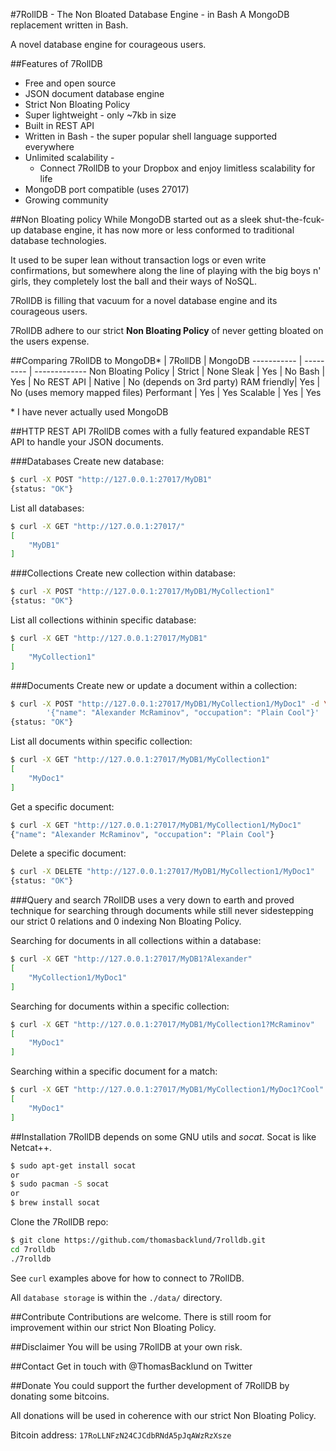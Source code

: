 #7RollDB - The Non Bloated Database Engine - in Bash
A MongoDB replacement written in Bash.

A novel database engine for courageous users.

##Features of 7RollDB
* Free and open source
* JSON document database engine
* Strict Non Bloating Policy
* Super lightweight - only ~7kb in size
* Built in REST API
* Written in Bash - the super popular shell language supported everywhere
* Unlimited scalability -
    * Connect 7RollDB to your Dropbox and enjoy limitless scalability for life
* MongoDB port compatible (uses 27017)
* Growing community

##Non Bloating policy
While MongoDB started out as a sleek shut-the-fcuk-up database engine, it has now
more or less conformed to traditional database technologies.

It used to be super lean without transaction logs or even write confirmations,
but somewhere along the line of playing with the big boys n' girls, they completely lost the ball and their ways of NoSQL.

7RollDB is filling that vacuum for a novel database engine and its courageous users.

7RollDB adhere to our strict **Non Bloating Policy** of never getting bloated on the users expense.


##Comparing 7RollDB to MongoDB*
                | 7RollDB   | MongoDB
    ----------- | --------- | -------------
    Non Bloating Policy     | Strict      | None
    Sleak       | Yes       | No
    Bash        | Yes       | No
    REST API    | Native    | No (depends on 3rd party)
    RAM friendly| Yes       | No (uses memory mapped files)
    Performant  | Yes       | Yes
    Scalable    | Yes       | Yes

\* I have never actually used MongoDB

##HTTP REST API
7RollDB comes with a fully featured expandable REST API to handle your JSON documents.

###Databases
Create new database:
```sh
$ curl -X POST "http://127.0.0.1:27017/MyDB1"
{status: "OK"}
```
List all databases:
```sh
$ curl -X GET "http://127.0.0.1:27017/"
[
    "MyDB1"
]
```

###Collections
Create new collection within database:
```sh
$ curl -X POST "http://127.0.0.1:27017/MyDB1/MyCollection1"
{status: "OK"}
```
List all collections withinin specific database:
```sh
$ curl -X GET "http://127.0.0.1:27017/MyDB1"
[
    "MyCollection1"
]
```
###Documents
Create new or update a document within a collection:
```sh
$ curl -X POST "http://127.0.0.1:27017/MyDB1/MyCollection1/MyDoc1" -d \
        '{"name": "Alexander McRaminov", "occupation": "Plain Cool"}'
{status: "OK"}
```
List all documents within specific collection:
```sh
$ curl -X GET "http://127.0.0.1:27017/MyDB1/MyCollection1"
[
    "MyDoc1"
]
```
Get a specific document:
```sh
$ curl -X GET "http://127.0.0.1:27017/MyDB1/MyCollection1/MyDoc1"
{"name": "Alexander McRaminov", "occupation": "Plain Cool"}

```
Delete a specific document:
```sh
$ curl -X DELETE "http://127.0.0.1:27017/MyDB1/MyCollection1/MyDoc1"
{status: "OK"}
```

###Query and search
7RollDB uses a very down to earth and proved technique for searching through documents
while still never sidestepping our strict 0 relations and 0 indexing Non Bloating Policy.

Searching for documents in all collections within a database:
```sh
$ curl -X GET "http://127.0.0.1:27017/MyDB1?Alexander"
[
    "MyCollection1/MyDoc1"
]
```
Searching for documents within a specific collection:
```sh
$ curl -X GET "http://127.0.0.1:27017/MyDB1/MyCollection1?McRaminov"
[
    "MyDoc1"
]
```
Searching within a specific document for a match:
```sh
$ curl -X GET "http://127.0.0.1:27017/MyDB1/MyCollection1/MyDoc1?Cool"
[
    "MyDoc1"
]
```

##Installation
7RollDB depends on some GNU utils and *socat*. Socat is like Netcat++.
```sh
$ sudo apt-get install socat
or
$ sudo pacman -S socat
or
$ brew install socat
```
Clone the 7RollDB repo:
```sh
$ git clone https://github.com/thomasbacklund/7rolldb.git
cd 7rolldb
./7rolldb
```
See `curl` examples above for how to connect to 7RollDB.

All `database storage` is within the `./data/` directory.

##Contribute
Contributions are welcome.
There is still room for improvement within our strict Non Bloating Policy.

##Disclaimer
You will be using 7RollDB at your own risk.

##Contact
Get in touch with @ThomasBacklund on Twitter

##Donate
You could support the further development of 7RollDB by donating some bitcoins.

All donations will be used in coherence with our strict Non Bloating Policy.

Bitcoin address: `17RoLLNFzN24CJCdbRNdA5pJqAWzRzXsze`
